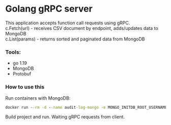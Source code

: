 # Golang gRPC server

This application accepts function call requests using gRPC.  
c.Fetch(url) - receives CSV document by endpoint, adds/updates data to MongoDB  
c.List(params) - returns sorted and paginated data from MongoDB
    

  ### Tools:
  - go 1.19
  - MongoDB
  - Protobuf 

 ### How to use this
 Run containers with MongoDB:

```cmd
docker run --rm -d --name audit-log-mongo -e MONGO_INITDB_ROOT_USERNAME=admin -e MONGO_INITDB_ROOT_PASSWORD=qwerty -p 27017:27017 mongo:latest
```

Build project and run. Waiting gRPC requests from client.
